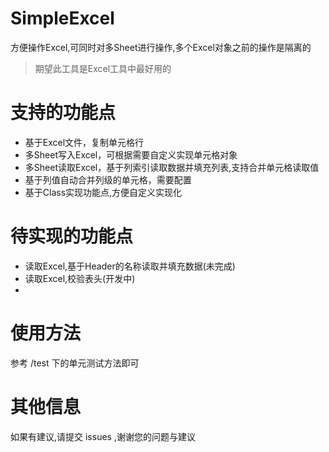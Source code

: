 # SimpleExcel
方便操作Excel,可同时对多Sheet进行操作,多个Excel对象之前的操作是隔离的

> 期望此工具是Excel工具中最好用的

# 支持的功能点
* 基于Excel文件，复制单元格行
* 多Sheet写入Excel，可根据需要自定义实现单元格对象
* 多Sheet读取Excel，基于列索引读取数据并填充列表,支持合并单元格读取值
* 基于列值自动合并列级的单元格，需要配置
* 基于Class实现功能点,方便自定义实现化

# 待实现的功能点
* 读取Excel,基于Header的名称读取并填充数据(未完成)
* 读取Excel,校验表头(开发中)
* 

# 使用方法
参考 /test 下的单元测试方法即可


# 其他信息
如果有建议,请提交 issues ,谢谢您的问题与建议